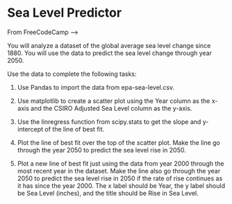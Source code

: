# Sea Level Predictor

From FreeCodeCamp --> 

You will analyze a dataset of the global average sea level change since 1880. You will use the data to predict the sea level change through year 2050.

Use the data to complete the following tasks:

1) Use Pandas to import the data from epa-sea-level.csv.

2) Use matplotlib to create a scatter plot using the Year column as the x-axis and the CSIRO Adjusted Sea Level column as the y-axis.

3) Use the linregress function from scipy.stats to get the slope and y-intercept of the line of best fit.

4) Plot the line of best fit over the top of the scatter plot. Make the line go through the year 2050 to predict the sea level rise in 2050.

5) Plot a new line of best fit just using the data from year 2000 through the most recent year in the dataset. Make the line also go through the year 2050 to predict the sea level rise in 2050 if the rate of rise continues as it has since the year 2000.
The x label should be Year, the y label should be Sea Level (inches), and the title should be Rise in Sea Level.
